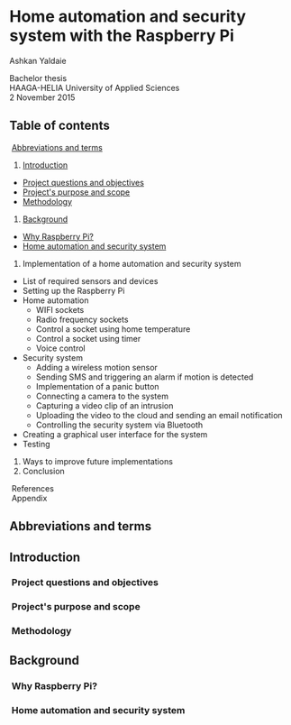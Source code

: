 # Home automation and security system with the Raspberry Pi

Ashkan Yaldaie

Bachelor thesis  
HAAGA-HELIA University of Applied Sciences  
2 November 2015

## Table of contents
&nbsp;[Abbreviations and terms](#abbreviations-and-terms)

1. [Introduction](#introduction)
  - [Project questions and objectives](#project-questions-and-objectives)
  - [Project's purpose and scope](#projects-purpose-and-scope)
  - [Methodology](#methodology)
1. [Background](#background)
  - [Why Raspberry Pi?](#why-raspberry-pi)
  - [Home automation and security system](#home-automation-and-security-system)
1. Implementation of a home automation and security system
  - List of required sensors and devices
  - Setting up the Raspberry Pi
  - Home automation
    - WIFI sockets
    - Radio frequency sockets
    - Control a socket using home temperature
    - Control a socket using timer
    - Voice control
  - Security system
    - Adding a wireless motion sensor
    - Sending SMS and triggering an alarm if motion is detected
    - Implementation of a panic button
    - Connecting a camera to the system
    - Capturing a video clip of an intrusion
    - Uploading the video to the cloud and sending an email notification
    - Controlling the security system via Bluetooth
  - Creating a graphical user interface for the system
  - Testing
1. Ways to improve future implementations
1. Conclusion

&nbsp;References  
&nbsp;Appendix

## Abbreviations and terms

## Introduction

### &nbsp;Project questions and objectives

### &nbsp;Project's purpose and scope

### &nbsp;Methodology

## Background

### &nbsp;Why Raspberry Pi?

### &nbsp;Home automation and security system
